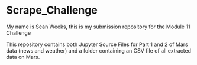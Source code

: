 # Scrape_Challenge

My name is Sean Weeks, this is my submission repository for the Module 11 Challenge

This repository contains both Jupyter Source Files for Part 1 and 2 of Mars data (news and weather) and a folder containing an CSV file of all extracted data on Mars.
